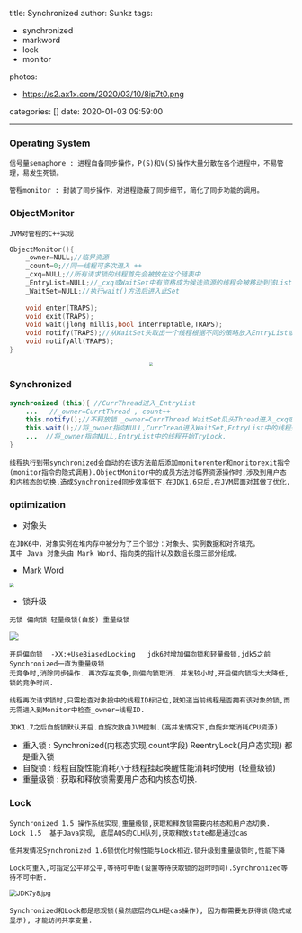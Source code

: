 title: Synchronized
author: Sunkz
tags:

  - synchronized
  - markword
  - lock
  - monitor

photos:

- https://s2.ax1x.com/2020/03/10/8ip7t0.png

categories: []
date: 2020-01-03 09:59:00

---

### Operating System

```
信号量semaphore : 进程自备同步操作，P(S)和V(S)操作大量分散在各个进程中，不易管理，易发生死锁。
```

```
管程monitor : 封装了同步操作，对进程隐蔽了同步细节，简化了同步功能的调用。
```

### ObjectMonitor

```
JVM对管程的C++实现
```

```c++
ObjectMonitor(){
    _owner=NULL;//临界资源
    _count=0;//同一线程可多次进入 ++
    _cxq=NULL;//所有请求锁的线程首先会被放在这个链表中
    _EntryList=NULL;//_cxq或WaitSet中有资格成为候选资源的线程会被移动到该List
    _WaitSet=NULL;//执行wait()方法后进入此Set
    
    void enter(TRAPS);
    void exit(TRAPS);
    void wait(jlong millis,bool interruptable,TRAPS);
    void notify(TRAPS);//从WaitSet头取出一个线程根据不同的策略放入EntryList或者_cxq
    void notifyAll(TRAPS);
}
```

<div align=center><img src="https://cdn.shenlanbao.com/consultants/167428545_0200103143438.png" style="zoom: 40%;" /></div>

### Synchronized

```java
synchronized (this){ //CurrThread进入_EntryList
    ...   //_owner=CurrtThread , count++
    this.notify();//不释放锁 _owner=CurrThread.WaitSet队头Thread进入_cxq或者EntryList.
    this.wait();//将_owner指向NULL,CurrTread进入WaitSet,EntryList中的线程开始TryLock.
    ...  //将_owner指向NULL,EntryList中的线程开始TryLock.
}
```

```
线程执行到带synchronized会自动的在该方法前后添加monitorenter和monitorexit指令(monitor指令的隐式调用).ObjectMonitor中的成员方法对临界资源操作时,涉及到用户态和内核态的切换,造成Synchronized同步效率低下,在JDK1.6只后,在JVM层面对其做了优化.
```

### optimization

- 对象头

```
在JDK6中，对象实例在堆内存中被分为了三个部分：对象头、实例数据和对齐填充。
其中 Java 对象头由 Mark Word、指向类的指针以及数组长度三部分组成。
```

- Mark Word

<img src="http://tva1.sinaimg.cn/large/0060lm7Tly1g4ymys7tlvj30w00gq412.jpg" style="zoom:50%;" />

- 锁升级

```
无锁 偏向锁 轻量级锁(自旋) 重量级锁
```

![](https://cdn.shenlanbao.com/consultants/479139810_p2368988626.jpg)

```
开启偏向锁  -XX:+UseBiasedLocking   jdk6时增加偏向锁和轻量级锁,jdk5之前Synchronized一直为重量级锁
无竞争时,消除同步操作. 再次存在竞争,则偏向锁取消. 并发较小时,开启偏向锁将大大降低,锁的竞争时间.

线程再次请求锁时,只需检查对象投中的线程ID标记位,就知道当前线程是否拥有该对象的锁,而无需进入到Monitor中检查_owner=线程ID.

JDK1.7之后自旋锁默认开启.自旋次数由JVM控制.(高并发情况下,自旋非常消耗CPU资源)
```

- 重入锁 : Synchronized(内核态实现 count字段) ReentryLock(用户态实现) 都是重入锁
- 自旋锁 : 线程自旋性能消耗小于线程挂起唤醒性能消耗时使用. (轻量级锁)
- 重量级锁 : 获取和释放锁需要用户态和内核态切换.

### Lock

```
Synchronized 1.5 操作系统实现,重量级锁,获取和释放锁需要内核态和用户态切换.
Lock 1.5  基于Java实现, 底层AQS的CLH队列,获取释放state都是通过cas
```

```
低并发情况Synchronized 1.6锁优化时候性能与Lock相近.锁升级到重量级锁时,性能下降
```

```
Lock可重入,可指定公平非公平,等待可中断(设置等待获取锁的超时时间).Synchronized等待不可中断.
```

<img src="https://s1.ax1x.com/2020/04/24/JDK7y8.jpg" alt="JDK7y8.jpg" style="zoom: 80%;" />

```
Synchronized和Lock都是悲观锁(虽然底层的CLH是cas操作), 因为都需要先获得锁(隐式或显示), 才能访问共享变量.
```

